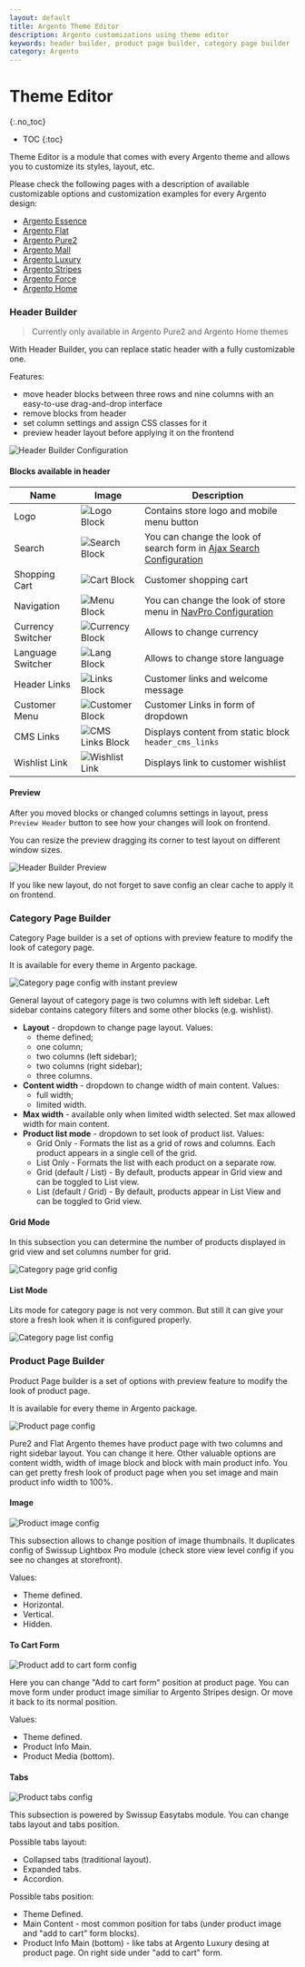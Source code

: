 ```yaml
---
layout: default
title: Argento Theme Editor
description: Argento customizations using theme editor
keywords: header builder, product page builder, category page builder
category: Argento
---
```


# Theme Editor
{:.no_toc}

* TOC
{:toc}

Theme Editor is a module that comes with every Argento theme and allows you to
customize its styles, layout, etc.

Please check the following pages with a description of available customizable
options and customization examples for every Argento design:

 -  [Argento Essence](/m2/argento/essence/theme-editor/)
 -  [Argento Flat](/m2/argento/flat/theme-editor/)
 -  [Argento Pure2](/m2/argento/pure2/theme-editor/)
 -  [Argento Mall](/m2/argento/mall/theme-editor/)
 -  [Argento Luxury](/m2/argento/luxury/theme-editor/)
 -  [Argento Stripes](/m2/argento/stripes/theme-editor/)
 -  [Argento Force](/m2/argento/force/theme-editor/)
 -  [Argento Home](/m2/argento/home/theme-editor/)

### Header Builder

> Currently only available in Argento Pure2 and Argento Home themes

With Header Builder, you can replace static header with a fully customizable one.

Features:

 -  move header blocks between three rows and nine columns with an easy-to-use drag-and-drop interface
 -  remove blocks from header
 -  set column settings and assign CSS classes for it
 -  preview header layout before applying it on the frontend

![Header Builder Configuration](/images/m2/argento/customization/theme-editor/header-builder.png)

#### Blocks available in header

Name              | Image                         | Description
------------------|-------------------------------|-----------------------------------------------
Logo              | ![Logo Block][logo-img]       | Contains store logo and mobile menu button
Search            | ![Search Block][search-img]   | You can change the look of search form in [Ajax Search Configuration][ajaxsearch-design]
Shopping Cart     | ![Cart Block][cart-img]       | Customer shopping cart
Navigation        | ![Menu Block][nav-img]        | You can change the look of store menu in [NavPro Configuration][navpro]
Currency Switcher | ![Currency Block][cur-img]    | Allows to change currency
Language Switcher | ![Lang Block][lang-img]       | Allows to change store language
Header Links      | ![Links Block][links-img]     | Customer links and welcome message
Customer Menu     | ![Customer Block][cust-img]   | Customer Links in form of dropdown
CMS Links         | ![CMS Links Block][cms-img]   | Displays content from static block `header_cms_links`
Wishlist Link     | ![Wishlist Link][wishlist-img]| Displays link to customer wishlist

[ajaxsearch-design]: /m2/extensions/ajaxsearch/configuration/#design
[navpro]: /m2/extensions/navigationpro/backend/menu-settings/
[logo-img]: /images/m2/argento/customization/theme-editor/blocks/logo.png
[search-img]: /images/m2/argento/customization/theme-editor/blocks/search.png
[cart-img]: /images/m2/argento/customization/theme-editor/blocks/cart.png
[nav-img]: /images/m2/argento/customization/theme-editor/blocks/nav.png
[cur-img]: /images/m2/argento/customization/theme-editor/blocks/cur.png
[lang-img]: /images/m2/argento/customization/theme-editor/blocks/lang.png
[links-img]: /images/m2/argento/customization/theme-editor/blocks/links.png
[cust-img]: /images/m2/argento/customization/theme-editor/blocks/customer.png
[cms-img]: /images/m2/argento/customization/theme-editor/blocks/links-cms.png
[wishlist-img]: /images/m2/argento/customization/theme-editor/blocks/wishlist.png

#### Preview

After you moved blocks or changed columns settings in layout, press `Preview Header` button
to see how your changes will look on frontend.

You can resize the preview dragging its corner to test layout on different window sizes.

![Header Builder Preview](/images/m2/argento/customization/theme-editor/preview.png)

If you like new layout, do not forget to save config an clear cache to apply it on frontend.

### Category Page Builder

Category Page builder is a set of options with preview feature to modify the look of category page.

It is available for every theme in Argento package.

![Category page config with instant preview](/images/m2/argento/customization/theme-editor/category/config-with-instant-preview.gif)

General layout of category page is two columns with left sidebar. Left sidebar contains category filters and some other blocks (e.g. wishlist).

  - **Layout** - dropdown to change page layout. Values:
      + theme defined;
      + one column;
      + two columns (left sidebar);
      + two columns (right sidebar);
      + three columns.
  - **Content width** - dropdown to change width of main content. Values:
      + full width;
      + limited width.
  - **Max width** - available only when limited width selected. Set max allowed width for main content.
  - **Product list mode** - dropdown to set look of product list. Values:
      + Grid Only - Formats the list as a grid of rows and columns. Each product appears in a single cell of the grid.
      + List Only - Formats the list with each product on a separate row.
      + Grid (default / List) - By default, products appear in Grid view and can be toggled to List view.
      + List (default / Grid) - By default, products appear in List View and can be toggled to Grid view.

#### Grid Mode

In this subsection you can determine the number of products displayed in grid view and set columns number for grid.

![Category page grid config](/images/m2/argento/customization/theme-editor/category/config-grid.png)

#### List Mode

Lits mode for category page is not very common. But still it can give your store a fresh look when it is configured properly.

![Category page list config](/images/m2/argento/customization/theme-editor/category/config-list.png)

### Product Page Builder

Product Page builder is a set of options with preview feature to modify the look of product page.

It is available for every theme in Argento package.

![Product page config](/images/m2/argento/customization/theme-editor/product/config.png)

Pure2 and Flat Argento themes have product page with two columns and right sidebar layout. You can change it here. Other valuable options are content width, width of image block and block with main product info. You can get pretty fresh look of product page when you set image and main product info width to 100%.

#### Image

![Product image config](/images/m2/argento/customization/theme-editor/product/config-image.png)

This subsection allows to change position of image thumbnails. It duplicates config of Swissup Lightbox Pro module (check store view level config if you see no changes at storefront).

Values:

  - Theme defined.
  - Horizontal.
  - Vertical.
  - Hidden.

#### To Cart Form

![Product add to cart form config](/images/m2/argento/customization/theme-editor/product/config-to-cart-form.png)

Here you can change "Add to cart form" position at product page. You can move form under product image similiar to Argento Stripes design. Or move it back to its normal position.

Values:

  - Theme defined.
  - Product Info Main.
  - Product Media (bottom).

#### Tabs

![Product tabs config](/images/m2/argento/customization/theme-editor/product/config-tabs.png)

This subsection is powered by Swissup Easytabs module. You can change tabs layout and tabs position.

Possible tabs layout:

  - Collapsed tabs (traditional layout).
  - Expanded tabs.
  - Accordion.

Possible tabs position:

  - Theme Defined.
  - Main Content - most common position for tabs (under product image and "add to cart" form blocks).
  - Product Info Main (bottom) - like tabs at Argento Luxury desing at product page. On right side under "add to cart" form.

